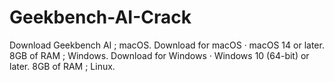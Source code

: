 # Geekbench-AI-Crack
Download Geekbench AI ; macOS. Download for macOS · macOS 14 or later. 8GB of RAM ; Windows. Download for Windows · Windows 10 (64-bit) or later. 8GB of RAM ; Linux.
